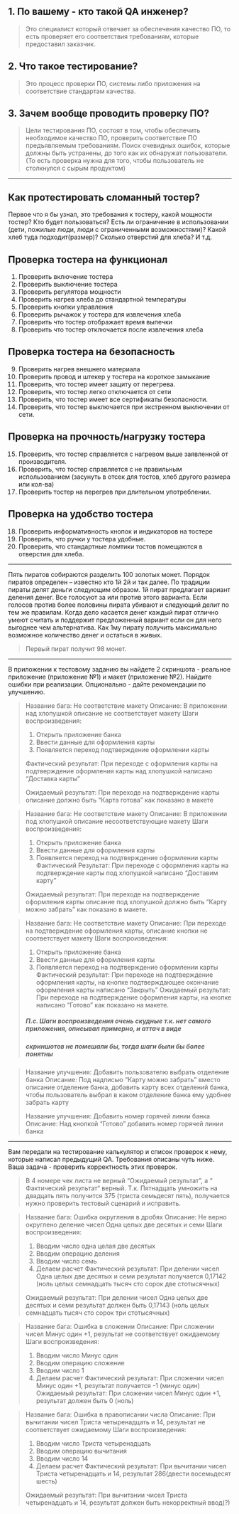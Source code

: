 ## 1. По вашему - кто такой QA инженер?
>Это специалист который отвечает за обеспечения качество ПО, то есть проверяет его соответствия требованиям, которые 
предоставил заказчик.
## 2. Что такое тестирование?
>Это процесс проверки ПО, системы либо приложения на соответствие стандартам качества.
## 3.  Зачем вообще проводить проверку ПО?
>Цели тестирования ПО, состоят в том, чтобы обеспечить необходимое качество ПО, проверить соответствие ПО предъявляемым 
требованиям. Поиск очевидных ошибок, которые должны быть устранены, до того как их обнаружат пользователи.
(То есть проверка нужна для того, чтобы пользователь не столкнулся с сырым продуктом)
 ---
## Как протестировать сломанный тостер?
Первое что я бы узнал, это требования к тостеру, какой мощности тостер? Кто будет пользоваться? Есть ли ограничение в 
использовании (дети, пожилые люди, люди с ограниченными возможностями)? Какой хлеб туда подходит(размер)? 
Сколько отверстий для хлеба? И т.д.

## Проверка тостера на функционал
1. Проверить включение тостера
2. Проверить выключение тостера
3. Проверить регулятора мощности
4. Проверить нагрев хлеба до стандартной температуры
5. Проверить кнопки управления
6. Проверить рычажок у тостера для извлечения хлеба
7. Проверить что тостер отображает время выпечки
8. Проверить что тостер отключается после извлечения хлеба

## Проверка тостера на безопасность
9. Проверить нагрев внешнего материала
10. Проверить провод и штекер у тостера на короткое замыкание
11. Проверить, что тостер имеет защиту от перегрева.
12. Проверить, что тостер легко отключается от сети
13. Проверить, что тостер имеет все сертификаты безопасности.
14. Проверить, что тостер выключается при экстренном выключении от сети.

## Проверка на прочность/нагрузку тостера
15. Проверить, что тостер справляется с нагревом выше заявленной от производителя.
16. Проверить, что тостер справляется с не правильным использованием (засунуть в отсек для тостов, хлеб другого размера
 или кол-ва)
17. Проверить тостер на перегрев при длительном употреблении.

## Проверка на удобство тостера
18. Проверить информативность кнопок и индикаторов на тостере
19. Проверить, что ручки у тостера удобные.
20. Проверить, что стандартные ломтики тостов помещаются в отверстия для хлеба.

***

Пять пиратов собираются разделить 100 золотых монет. Порядок пиратов определен – известно кто 1й 2й и так далее. 
По традиции пираты делят деньги следующим образом. 1й пират предлагает вариант деления денег. Все голосуют за 
или против этого варианта. Если голосов против более половины пирата убивают и следующий делит по тем же правилам. 
Когда дело касается денег каждый пират отлично умеют считать и поддержит предложенный вариант если он для него 
выгоднее чем альтернатива. Как 1му пирату получить максимально возможное количество денег и остаться в живых.

>Первый пират получит 98 монет.
***
В приложении к тестовому заданию вы найдете 2 скриншота - реальное приложение (приложение №1) и макет (приложение №2).
Найдите ошибки при реализации. Опционально - дайте рекомендации по улучшению.

>Название бага: Не соответствие макету
Описание: В приложении над хлопушкой описание не соответствует макету
Шаги воспроизведения:
>1. Открыть приложение банка
>2. Ввести данные для оформления карты
>3. Появляется переход подтверждение оформлении карты
> 
>Фактический результат:
При переходе с оформления карты на подтверждение оформления карты над хлопушкой написано “Доставка карты”
> 
>Ожидаемый результат:
При переходе на подтверждение карты описание должно быть “Карта готова” как показано в макете

>Название бага: Не соответствие макету
Описание: В приложении под хлопушкой описание несоответствующие макету
Шаги воспроизведения:
>1. Открыть приложение банка
>2. Ввести данные для оформления карты
>3. Появляется переход на подтверждение оформлении карты
Фактический Результат:
При переходе с оформления карты на подтверждение карты под хлопушкой написано “Доставим карту”
>
>Ожидаемый результат:
При переходе на подтверждение оформления карты описание под хлопушкой должно быть “Карту можно забрать” как 
> показано в макете.



>Название бага: Не соответствие макету
Описание: При переходе на подтверждение оформления карты, описание кнопки не соответствует макету
Шаги воспроизведения:
>1. Открыть приложение банка
>2. Ввести данные для оформления карты
>3. Появляется переход на подтверждение оформлении карты
Фактический результат:
При переходе на подтверждение оформления карты, на кнопке подтверждающее окончание оформления карты написано “Закрыть”
Ожидаемый результат:
При переходе на подтверждение оформления карты, на кнопке написано “Готово” как показано на макете.
>
> ##### П.с. Шаги воспроизведения очень скудные т.к. нет самого приложения, описывал примерно, и аттач в виде 
> ##### скриншотов не помешали бы, тогда шаги были бы более понятны

> Название улучшения: Добавить пользователю выбрать отделение банка
Описание:
Под надписью “Карту можно забрать” вместо описание отделение банка, добавить карту всех отделений банка, чтобы 
> пользователь выбрал в каком отделение банка ему удобнее забрать карту
>
>Название улучшения: Добавить номер горячей линии банка
Описание: Над кнопкой “Готово” добавить номер горячей линии банка
***
Вам передали на тестирование калькулятор и список проверок к нему, которые написал предыдущий QA. 
Требования описаны чуть ниже. Ваша задача - проверить корректность этих проверок.

>В 4 номере чек листа не верный “Ожидаемый результат”, а “ Фактический результат“ верный. Т.к. Пятнадцать умножить на 
двадцать пять получится 375 (триста семьдесят пять), получается нужно проверить тестовый сценарий и исправить.


>Название бага: Ошибка округления в дробях
Описание: Не верно округлено деление чисел Одна целых две десятых и cеми
Шаги воспроизведения:
>1. Вводим число одна целая две десятых
>2. Вводим операцию деления
>3. Вводим число семь
>4. Делаем расчет
Фактический результат:
При делении чисел Одна целых две десятых и семи результат получается 0,17142 (ноль целых семнадцать тысяч сто сорок две
стотысячных)
> 
>Ожидаемый результат:
При делении чисел Одна целых две десятых и семи результат должен быть 0,17143 (ноль целых семнадцать тысяч сто сорок 
три стотысячных)


>Название бага: Ошибка в сложении
Описание: При сложении чисел Минус один +1, результат не соответствует ожидаемому
Шаги воспроизведения:
>1. Вводим число Минус один
>2. Вводим операцию сложение
>3. Вводим число 1
>4. Делаем расчет
Фактический результат:
При сложении чисел Минус один +1, результат получается -1 (минус один)
Ожидаемый результат:
При сложении чисел Минус один +1, результат должен быть 0 (ноль)

>Название бага: Ошибка в правописании числа
Описание: При вычитании чисел Триста четыренадцать и 14, результат не соответствует ожидаемому
Шаги воспроизведения:
>1. Вводим число Триста четыренадцать
>2. Вводим операцию вычитания
>3. Вводим число 14
>4. Делаем расчет
Фактический результат:
При вычитании чисел Триста четыренадцать и 14, результат 286(двести восемьдесят шесть)
>
>Ожидаемый результат:
При вычитании чисел Триста четыренадцать и 14, результат должен быть некорректный ввод(?)